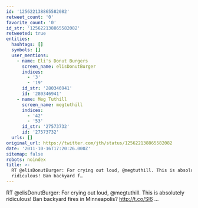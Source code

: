 ```yaml
---
id: '125622138865582082'
retweet_count: '0'
favorite_count: '0'
id_str: '125622138865582082'
retweeted: true
entities:
  hashtags: []
  symbols: []
  user_mentions:
    - name: Eli's Donut Burgers
      screen_name: elisDonutBurger
      indices:
        - '3'
        - '19'
      id_str: '280346941'
      id: '280346941'
    - name: Meg Tuthill
      screen_name: megtuthill
      indices:
        - '42'
        - '53'
      id_str: '27573732'
      id: '27573732'
  urls: []
original_url: https://twitter.com/jth/status/125622138865582082
date: '2011-10-16T17:20:26.000Z'
sitemap: false
robots: noindex
title: >-
  RT @elisDonutBurger: For crying out loud, @megtuthill. This is absolutely
  ridiculous! Ban backyard f…
---
```


RT @elisDonutBurger: For crying out loud, @megtuthill. This is absolutely ridiculous! Ban backyard fires in Minneapolis? http://t.co/Sl6 ...